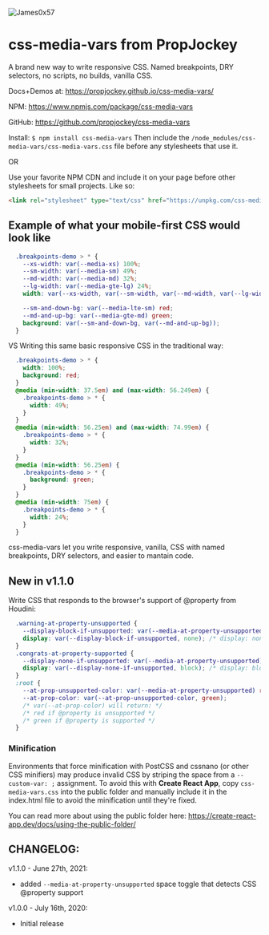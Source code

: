 ![James0x57](https://img.shields.io/badge/James0x57%20%F0%9F%91%BD-I%20made%20a%20thing!-blueviolet.svg?labelColor=222222)

# css-media-vars from PropJockey
A brand new way to write responsive CSS. Named breakpoints, DRY selectors, no scripts, no builds, vanilla CSS.

Docs+Demos at: https://propjockey.github.io/css-media-vars/

NPM: https://www.npmjs.com/package/css-media-vars

GitHub: https://github.com/propjockey/css-media-vars

Install:
`$ npm install css-media-vars`
Then include the `/node_modules/css-media-vars/css-media-vars.css` file before any stylesheets that use it.

OR

Use your favorite NPM CDN and include it on your page before other stylesheets for small projects. Like so:
```html
<link rel="stylesheet" type="text/css" href="https://unpkg.com/css-media-vars/css-media-vars.css">
```

## Example of what your mobile-first CSS would look like
```css
  .breakpoints-demo > * {
    --xs-width: var(--media-xs) 100%;
    --sm-width: var(--media-sm) 49%;
    --md-width: var(--media-md) 32%;
    --lg-width: var(--media-gte-lg) 24%;
    width: var(--xs-width, var(--sm-width, var(--md-width, var(--lg-width))));

    --sm-and-down-bg: var(--media-lte-sm) red;
    --md-and-up-bg: var(--media-gte-md) green;
    background: var(--sm-and-down-bg, var(--md-and-up-bg));
  }
```

VS Writing this same basic responsive CSS in the traditional way:
```css
  .breakpoints-demo > * {
    width: 100%;
    background: red;
  }
  @media (min-width: 37.5em) and (max-width: 56.249em) {
    .breakpoints-demo > * {
      width: 49%;
    }
  }
  @media (min-width: 56.25em) and (max-width: 74.99em) {
    .breakpoints-demo > * {
      width: 32%;
    }
  }
  @media (min-width: 56.25em) {
    .breakpoints-demo > * {
      background: green;
    }
  }
  @media (min-width: 75em) {
    .breakpoints-demo > * {
      width: 24%;
    }
  }
```

css-media-vars let you write responsive, vanilla, CSS with named breakpoints, DRY selectors, and easier to mantain code.

## New in v1.1.0
Write CSS that responds to the browser's support of @property from Houdini:
```css
  .warning-at-property-unsupported {
    --display-block-if-unsupported: var(--media-at-property-unsupported) block;
    display: var(--display-block-if-unsupported, none); /* display: none if @property is supported */
  }
  .congrats-at-property-supported {
    --display-none-if-unsupported: var(--media-at-property-unsupported) none;
    display: var(--display-none-if-unsupported, block); /* display: block if @property is supported */
  }
  :root {
    --at-prop-unsupported-color: var(--media-at-property-unsupported) red;
    --at-prop-color: var(--at-prop-unsupported-color, green);
    /* var(--at-prop-color) will return: */
    /* red if @property is unsupported */
    /* green if @property is supported */
  }
```

### Minification
Environments that force minification with PostCSS and cssnano (or other CSS minifiers) may produce invalid CSS by striping the space from a `--custom-var: ;` assignment. To avoid this with **Create React App**, copy `css-media-vars.css` into the public folder and manually include it in the index.html file to avoid the minification until they're fixed.

You can read more about using the public folder here: https://create-react-app.dev/docs/using-the-public-folder/

## CHANGELOG:

v1.1.0 - June 27th, 2021:
* added `--media-at-property-unsupported` space toggle that detects CSS @property support

v1.0.0 - July 16th, 2020:
* Initial release
